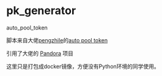 # pk_generator
auto_pool_token

脚本来自大佬[pengzhile](https://github.com/pengzhile)的[auto pool token](https://gist.github.com/pengzhile/448bfcfd548b3ae4e665a84cc86c4694)

引用了大佬的 [Pandora](*https://github.com/pengzhile/pandora*) 项目

这里只是打包成docker镜像，方便没有Python环境的同学使用。
